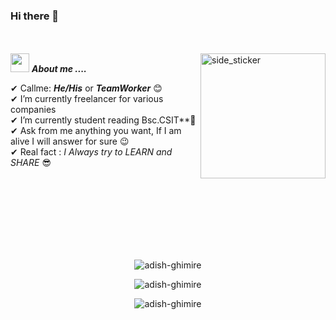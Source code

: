 ### Hi there 👋   
 
<br><br>
<img align="right" width=200px height=200px alt="side_sticker" src="https://media.giphy.com/media/TEnXkcsHrP4YedChhA/giphy.gif" />
<img src="https://media.giphy.com/media/iY8CRBdQXODJSCERIr/giphy.gif" width="30px">&nbsp;***About me ....***

✔ Callme: ***He/His*** or ***TeamWorker*** 😊 <br>
✔ I’m currently freelancer for various companies<br>
✔ I’m currently  student reading Bsc.CSIT**🥰<br>
✔ Ask from me anything you want, If I am alive I will answer for sure 😉<br>
✔ Real fact : *I Always try to LEARN and SHARE* 😎<br><br><br><br>
 
<br><br><br><br>

<p align='center'>
  <img align="center" src="https://github-readme-stats.vercel.app/api?username=adish-ghimire&show_icons=true&title_color=fff&icon_color=79ff97&text_color=efefef&bg_color=24292e" alt="adish-ghimire">
</p>

<p align='center'>
  <img align="center" src="https://github-readme-stats.vercel.app/api/top-langs?username=adish-ghimire&show_icons=true&locale=en&layout=compact&theme=chartreuse-dark" alt="adish-ghimire" />  
</p>      
  
<p align='center'>  
   <img align="center" src="https://github-profile-trophy.vercel.app/?username=adish-ghimire&theme=juicyfresh&no-bg=true" alt="adish-ghimire" />  

</p>
